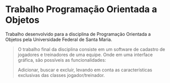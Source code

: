 # Trabalho Programação Orientada a Objetos
Trabalho desenvolvido para a disciplina de Programação Orientada a Objetos pela Universidade Federal de Santa Maria.

>O trabalho final da disciplina consiste em um software de cadastro de jogadores e 
treinadores de uma equipe. Onde em uma interface gráfica, são possíveis as funcionalidades: 
>
>Adicionar, buscar e excluir, levando em conta as características exclusivas das classes 
jogador/treinador. 
